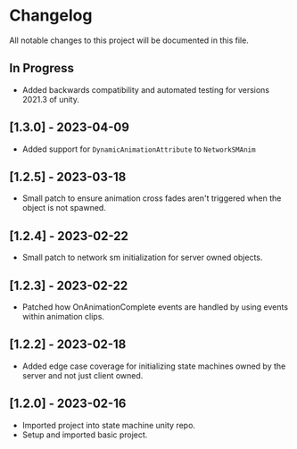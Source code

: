 # Changelog

All notable changes to this project will be documented in this file.

## In Progress

* Added backwards compatibility and automated testing for versions 2021.3 of unity.

## [1.3.0] - 2023-04-09

* Added support for `DynamicAnimationAttribute` to `NetworkSMAnim`

## [1.2.5] - 2023-03-18

* Small patch to ensure animation cross fades aren't triggered
    when the object is not spawned.

## [1.2.4] - 2023-02-22

* Small patch to network sm initialization for server owned objects.

## [1.2.3] - 2023-02-22

* Patched how OnAnimationComplete events are handled by using events within
    animation clips.

## [1.2.2] - 2023-02-18

* Added edge case coverage for initializing state machines owned
    by the server and not just client owned.

## [1.2.0] - 2023-02-16

* Imported project into state machine unity repo.
* Setup and imported basic project.
